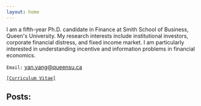 ```yaml
---
layout: home 
---
```


I am a fifth-year Ph.D. candidate in Finance at Smith School of Business, Queen's University.
My research interests include institutional investors, corporate financial distress, and fixed income market. I am particularly interested in understanding incentive and information problems in financial economics.

`Email:` yan.yang@queensu.ca

<a href="https://www.dropbox.com/s/2lljxob0pnmd1nw/YanYang_Aug2022.pdf?dl=0">`[Curriculum Vitae]`</a>

## Posts:



